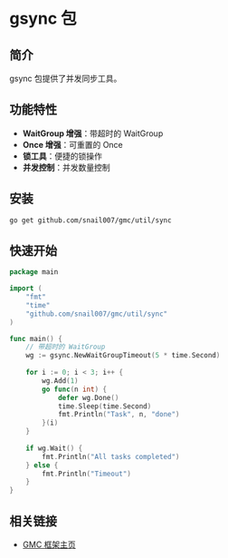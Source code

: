 # gsync 包

## 简介

gsync 包提供了并发同步工具。

## 功能特性

- **WaitGroup 增强**：带超时的 WaitGroup
- **Once 增强**：可重置的 Once
- **锁工具**：便捷的锁操作
- **并发控制**：并发数量控制

## 安装

```bash
go get github.com/snail007/gmc/util/sync
```

## 快速开始

```go
package main

import (
    "fmt"
    "time"
    "github.com/snail007/gmc/util/sync"
)

func main() {
    // 带超时的 WaitGroup
    wg := gsync.NewWaitGroupTimeout(5 * time.Second)
    
    for i := 0; i < 3; i++ {
        wg.Add(1)
        go func(n int) {
            defer wg.Done()
            time.Sleep(time.Second)
            fmt.Println("Task", n, "done")
        }(i)
    }
    
    if wg.Wait() {
        fmt.Println("All tasks completed")
    } else {
        fmt.Println("Timeout")
    }
}
```

## 相关链接

- [GMC 框架主页](https://github.com/snail007/gmc)

